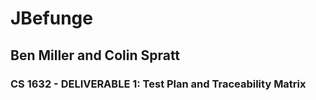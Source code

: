 # JBefunge

## Ben Miller and Colin Spratt

### CS 1632 - DELIVERABLE 1: Test Plan and Traceability Matrix


